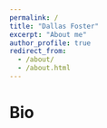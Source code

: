 ```yaml
---
permalink: /
title: "Dallas Foster"
excerpt: "About me"
author_profile: true
redirect_from: 
  - /about/
  - /about.html
---
```



Bio
======



